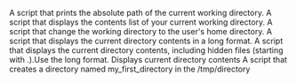 A script that prints the absolute path of the current working directory.
A script that displays the contents list of your current working directory.
A script that change the working directory to the user's home directory.
A script that displays the current directory contents in a long format.
A script that displays the current directory contents, including hidden files (starting with .).Use the long format.
Displays current directory contents
A script that creates a directory named my_first_directory in the /tmp/directory
